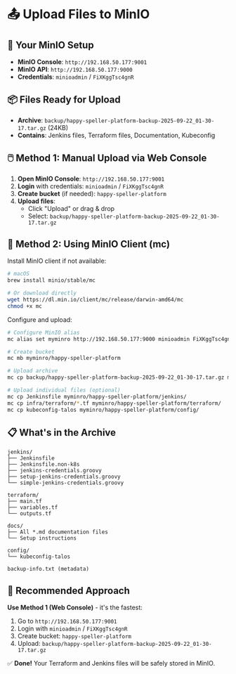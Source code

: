 # 📤 Upload Files to MinIO

## 🎯 Your MinIO Setup
- **MinIO Console**: `http://192.168.50.177:9001`
- **MinIO API**: `http://192.168.50.177:9000`
- **Credentials**: `minioadmin` / `FiXKggTsc4gnR`

## 📦 Files Ready for Upload
- **Archive**: `backup/happy-speller-platform-backup-2025-09-22_01-30-17.tar.gz` (24KB)
- **Contains**: Jenkins files, Terraform files, Documentation, Kubeconfig

## 🖱️ Method 1: Manual Upload via Web Console

1. **Open MinIO Console**: `http://192.168.50.177:9001`
2. **Login** with credentials: `minioadmin` / `FiXKggTsc4gnR`
3. **Create bucket** (if needed): `happy-speller-platform`
4. **Upload files**:
   - Click "Upload" or drag & drop
   - Select: `backup/happy-speller-platform-backup-2025-09-22_01-30-17.tar.gz`

## 🔧 Method 2: Using MinIO Client (mc)

Install MinIO client if not available:
```bash
# macOS
brew install minio/stable/mc

# Or download directly
wget https://dl.min.io/client/mc/release/darwin-amd64/mc
chmod +x mc
```

Configure and upload:
```bash
# Configure MinIO alias
mc alias set myminro http://192.168.50.177:9000 minioadmin FiXKggTsc4gnR

# Create bucket
mc mb myminro/happy-speller-platform

# Upload archive
mc cp backup/happy-speller-platform-backup-2025-09-22_01-30-17.tar.gz myminro/happy-speller-platform/

# Upload individual files (optional)
mc cp Jenkinsfile myminro/happy-speller-platform/jenkins/
mc cp infra/terraform/*.tf myminro/happy-speller-platform/terraform/
mc cp kubeconfig-talos myminro/happy-speller-platform/config/
```

## 📋 What's in the Archive

```
jenkins/
├── Jenkinsfile
├── Jenkinsfile.non-k8s  
├── jenkins-credentials.groovy
├── setup-jenkins-credentials.groovy
└── simple-jenkins-credentials.groovy

terraform/
├── main.tf
├── variables.tf
└── outputs.tf

docs/
├── All *.md documentation files
└── Setup instructions

config/
└── kubeconfig-talos

backup-info.txt (metadata)
```

## 🎯 Recommended Approach

**Use Method 1 (Web Console)** - it's the fastest:
1. Go to `http://192.168.50.177:9001`
2. Login with `minioadmin` / `FiXKggTsc4gnR`
3. Create bucket: `happy-speller-platform` 
4. Upload: `backup/happy-speller-platform-backup-2025-09-22_01-30-17.tar.gz`

✅ **Done!** Your Terraform and Jenkins files will be safely stored in MinIO.